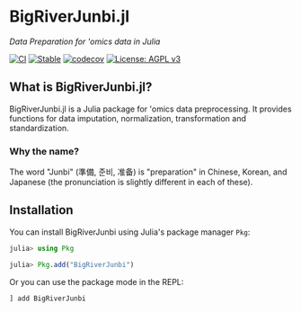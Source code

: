 # BigRiverJunbi.jl

_Data Preparation for 'omics data in Julia_

[![CI](https://github.com/senresearch/BigRiverJunbi.jl/actions/workflows/CI.yml/badge.svg)](https://github.com/senresearch/BigRiverJunbi.jl/actions/workflows/CI.yml)
[![Stable](https://img.shields.io/badge/docs-stable-blue.svg)](https://senresearch.github.io/BigRiverJunbi.jl/stable)
[![codecov](https://codecov.io/gh/senresearch/BigRiverJunbi.jl/graph/badge.svg?token=FFRLyzBmUd)](https://codecov.io/gh/senresearch/BigRiverJunbi.jl)
[![License: AGPL v3](https://img.shields.io/badge/License-AGPL_v3-blue.svg)](https://www.gnu.org/licenses/agpl-3.0)

## What is BigRiverJunbi.jl?

BigRiverJunbi.jl is a Julia package for 'omics data preprocessing. It provides functions for data imputation, normalization, transformation and standardization.

### Why the name?

The word "Junbi" (準備, 준비, 准备) is "preparation" in Chinese, Korean, and Japanese (the pronunciation is slightly different in each of these).

## Installation

You can install BigRiverJunbi using Julia's package manager `Pkg`:

```julia
julia> using Pkg

julia> Pkg.add("BigRiverJunbi")
```

Or you can use the package mode in the REPL:

```julia
] add BigRiverJunbi
```
